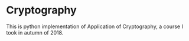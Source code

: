 # Cryptography
This is python implementation of Application of Cryptography, a course I took in  autumn of 2018.
